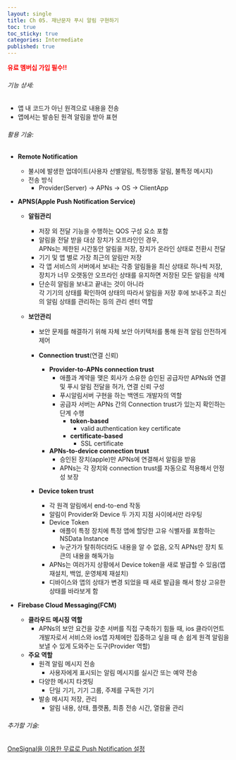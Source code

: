 ```yaml
---
layout: single
title: Ch 05. 재난문자 푸시 알림 구현하기
toc: true
toc_sticky: true
categories: Intermediate
published: true
---
```


<span style="color: red">**유료 멤버십 가입 필수!!**</span>

###### 기능 상세:
- 앱 내 코드가 아닌 원격으로 내용을 전송
- 앱에서는 발송된 원격 알림을 받아 표현

###### 활용 기술:
- **Remote Notification**
  - 불시에 발생한 업데이트(사용자 선별알림, 특정행동 알림, 불특정 메시지)
  -  전송 방식
     - Provider(Server) -> APNs -> OS -> ClientApp 

- **APNS(Apple Push Notification Service)**
  - **알림관리**
    - 저장 외 전달 기능을 수행하는 QOS 구성 요소 포함 
    - 알림을 전달 받을 대상 장치가 오프라인인 경우,<br/> APNs는 제한된 시간동안 알림을 저장, 장치가 온라인 상태로 전환시 전달
    - 기기 및 앱 별로 가장 최근의 알림만 저장
    - 각 앱 서비스의 서버에서 보내는 각종 알림들을 최신 상태로 하나씩 저장,<br/> 장치가 너무 오랫동안 오프라인 상태를 유지하면 저장된 모든 알림을 삭제
    - 단순히 알림을 보내고 끝내는 것이 아니라<br/> 각 기기의 상태를 확인하여 상태의 따라서 알림을 저장 후에 보내주고 최신의 알림 상태를 관리하는 등의 관리 센터 역할

  - **보안관리**
    - 보안 문제를 해결하기 위해 자체 보안 아키텍처를 통해 원격 알림 안전하게 제어
    - **Connection trust**(연결 신뢰)
        - **Provider-to-APNs connection trust**
            - 애플과 계약을 맺은 회사가 소유한 승인된 공급자만 APNs와 연결 및 푸시 알림 전달을 허가, 연결 신뢰 구성
            - 푸시알림서버 구현을 하는 백엔드 개발자의 역할
            - 공급자 서버는 APNs 간의 Connection trust가 있는지 확인하는 단계 수행
                - **token-based**
                    - valid authentication key certificate
                - **certificate-based**
                    - SSL certificate
        - **APNs-to-device connection trust**
            - 승인된 장치(apple)만 APNs에 연결해서 알림을 받음
            - APNs는 각 장치와 connection trust를 자동으로 적용해서 안정성 보장

    - **Device token trust**
        - 각 원격 알림에서 end-to-end 작동
        - 알림이 Provider와 Device 두 가지 지점 사이에서만 라우팅
        - Device Token
            - 애플이 특정 장치에 특정 앱에 할당한 고유 식별자를 포함하는 NSData Instance
            - 누군가가 탈취하더라도 내용을 알 수 없음, 오직 APNs만 장치 토큰의 내용을 해독가능
        - APNs는 여러가지 상황에서 Device token을 새로 발급할 수 있음(앱 재설치, 백업, 운영체제 재설치)
        - 디바이스와 앱의 상태가 변경 되었을 때 새로 발급을 해서 항상 고유한 상태를 바라보게 함

- **Firebase Cloud Messaging(FCM)**
  - **클라우드 메시징 역할**
    - APNs의 보안 요건을 갖춘 서버를 직접 구축하기 힘들 때, ios 클라이언트 개발자로서 서비스와 ios앱 자체에만 집중하고 싶을 때 손 쉽게 원격 알림을 보낼 수 있게 도와주는 도구(Provider 역할)  
  - **주요 역할**
    - 원격 알림 메시지 전송
        - 사용자에게 표시되는 알림 메시지를 실시간 또는 예약 전송
    - 다양한 메시지 타겟팅
        - 단일 기기, 기기 그룹, 주제를 구독한 기기
    - 발송 메시지 저장, 관리
        - 알림 내용, 상태, 플랫폼, 최종 전송 시간, 열람율 관리
        
###### 추가할 기술:
[OneSignal을 이용한 무료로 Push Notification 설정](https://onesignal.com/blog/how-to-add-push-notifications-into-an-ios-app/)
